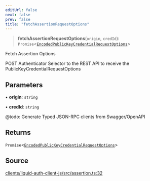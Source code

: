 ```yaml
---
editUrl: false
next: false
prev: false
title: "fetchAssertionRequestOptions"
---
```


> **fetchAssertionRequestOptions**(`origin`, `credId`): `Promise`\<[`EncodedPublicKeyCredentialRequestOptions`](/reference/typescript/auth/assertion/type-aliases/encodedpublickeycredentialrequestoptions/)\>

Fetch Assertion Options

POST Authenticator Selector to the REST API
to receive the PublicKeyCredentialRequestOptions

## Parameters

• **origin**: `string`

• **credId**: `string`

@todo: Generate Typed JSON-RPC clients from Swagger/OpenAPI

## Returns

`Promise`\<[`EncodedPublicKeyCredentialRequestOptions`](/reference/typescript/auth/assertion/type-aliases/encodedpublickeycredentialrequestoptions/)\>

## Source

[clients/liquid-auth-client-js/src/assertion.ts:32](https://github.com/algorandfoundation/liquid-auth/blob/8878aa0007608386baa019f80c46f90dd8baec70/clients/liquid-auth-client-js/src/assertion.ts#L32)
